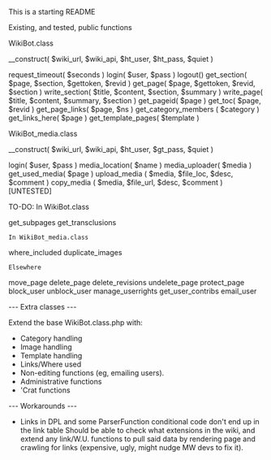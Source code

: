 This is a starting README

Existing, and tested, public functions

WikiBot.class

__construct( $wiki_url, $wiki_api, $ht_user, $ht_pass, $quiet )

request_timeout( $seconds )
login( $user, $pass )
logout()
get_section( $page, $section, $gettoken, $revid )
get_page( $page, $gettoken, $revid, $section )
write_section( $title, $content, $section, $summary )
write_page( $title, $content, $summary, $section )
get_pageid( $page )
get_toc( $page, $revid )
get_page_links( $page, $ns )
get_category_members ( $category )
get_links_here( $page )
get_template_pages( $template )

WikiBot_media.class

__construct( $wiki_url, $wiki_api, $ht_user, $gt_pass, $quiet )

login( $user, $pass )
media_location( $name )
media_uploader( $media )
get_used_media( $page )
upload_media ( $media, $file_loc, $desc, $comment )
copy_media ( $media, $file_url, $desc, $comment ) [UNTESTED]



TO-DO:
    In WikiBot.class

get_subpages
get_transclusions

    In WikiBot_media.class
where_included
duplicate_images

    Elsewhere

move_page
delete_page
delete_revisions
undelete_page
protect_page
block_user
unblock_user
manage_userrights
get_user_contribs
email_user

--- Extra classes ---

Extend the base WikiBot.class.php with:
* Category handling
* Image handling
* Template handling
* Links/Where used
* Non-editing functions (eg, emailing users).
* Administrative functions
* 'Crat functions

--- Workarounds ---
* Links in DPL and some ParserFunction conditional code don't end up in the link table
  Should be able to check what extensions in the wiki, and extend any link/W.U. functions
  to pull said data by rendering page and crawling for links (expensive, ugly, might nudge MW
  devs to fix it).
